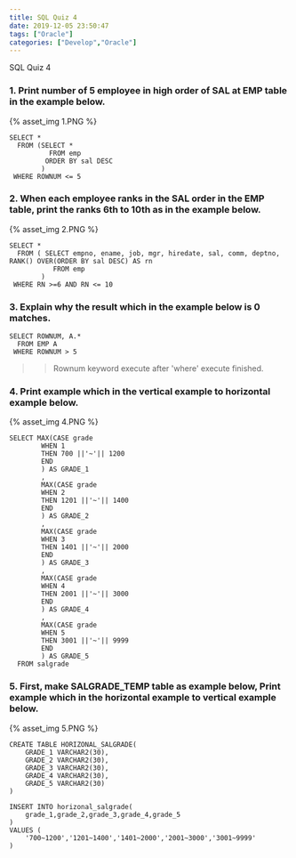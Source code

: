 ```yaml
---
title: SQL Quiz 4
date: 2019-12-05 23:50:47
tags: ["Oracle"]
categories: ["Develop","Oracle"]
---
```


SQL Quiz 4

<!-- more -->

### 1. Print number of 5 employee in high order of SAL at EMP table in the example below.

{% asset_img 1.PNG %}
~~~
SELECT *
  FROM (SELECT *
          FROM emp
         ORDER BY sal DESC
        )
 WHERE ROWNUM <= 5
~~~

### 2. When each employee ranks in the SAL order in the EMP table, print the ranks 6th to 10th as in the example below.

{% asset_img 2.PNG %}
~~~
SELECT *
  FROM ( SELECT empno, ename, job, mgr, hiredate, sal, comm, deptno, RANK() OVER(ORDER BY sal DESC) AS rn
           FROM emp         
        )
 WHERE RN >=6 AND RN <= 10
~~~

### 3. Explain why the result which in the example below is 0 matches.
~~~
SELECT ROWNUM, A.*
  FROM EMP A
 WHERE ROWNUM > 5
~~~

>> Rownum keyword execute after 'where' execute finished.


### 4. Print example which in the vertical example to horizontal example below.

{% asset_img 4.PNG %}

~~~
SELECT MAX(CASE grade
        WHEN 1
        THEN 700 ||'~'|| 1200
        END
        ) AS GRADE_1
        ,
        MAX(CASE grade
        WHEN 2
        THEN 1201 ||'~'|| 1400
        END
        ) AS GRADE_2
        ,
        MAX(CASE grade
        WHEN 3
        THEN 1401 ||'~'|| 2000
        END
        ) AS GRADE_3
        ,
        MAX(CASE grade
        WHEN 4
        THEN 2001 ||'~'|| 3000
        END
        ) AS GRADE_4
        ,
        MAX(CASE grade
        WHEN 5
        THEN 3001 ||'~'|| 9999
        END
        ) AS GRADE_5
  FROM salgrade
~~~

### 5. First, make SALGRADE_TEMP table as example below, Print example which in the horizontal example to vertical example below.

{% asset_img 5.PNG %}

~~~
CREATE TABLE HORIZONAL_SALGRADE(
    GRADE_1 VARCHAR2(30),
    GRADE_2 VARCHAR2(30),
    GRADE_3 VARCHAR2(30),
    GRADE_4 VARCHAR2(30),
    GRADE_5 VARCHAR2(30)
)

INSERT INTO horizonal_salgrade(
    grade_1,grade_2,grade_3,grade_4,grade_5
)
VALUES (
    '700~1200','1201~1400','1401~2000','2001~3000','3001~9999'
)
~~~

~~~

~~~
